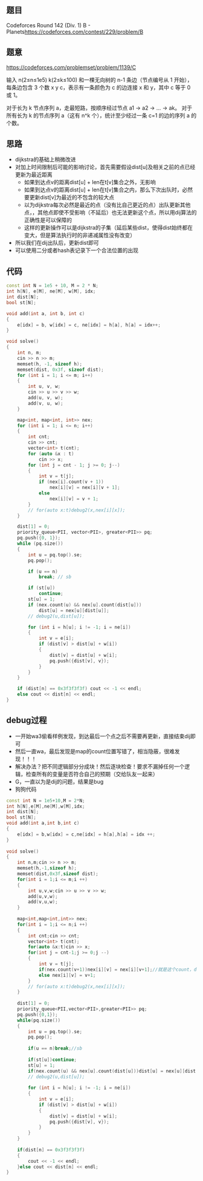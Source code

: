 ## 题目

Codeforces Round 142 (Div. 1) B - Planets<https://codeforces.com/contest/229/problem/B>

## 题意

<https://codeforces.com/problemset/problem/1139/C>

输入 n(2≤n≤1e5) k(2≤k≤100) 和一棵无向树的 n-1 条边（节点编号从 1 开始），每条边包含 3 个数 x y c，表示有一条颜色为 c 的边连接 x 和 y，其中 c 等于 0 或 1。

对于长为 k 节点序列 a，走最短路，按顺序经过节点 a1 -> a2 -> ... -> ak。
对于所有长为 k 的节点序列 a（这有 n^k 个），统计至少经过一条 c=1 的边的序列 a 的个数。

## 思路

- dijkstra的基础上稍微改进
- 对加上时间限制后可能的影响讨论，首先需要假设dist[u]及相关之前的点已经更新为最近距离
  - 如果到达点v的距离dist[u] + len在t[v]集合之外，无影响
  - 如果到达点v的距离dist[u] + len在t[v]集合之内，那么下次出队时，必然要更新dist[v]为最近的不包含的较大点
  - 以为dijkstra每次必然是最近的点（没有比自己更近的点）出队更新其他点，，其他点即使不受影响（不延后）也无法更新这个点，所以用dij算法的正确性是可以保障的
  - 这样的更新操作可以是dijkstra的子集（延后某些dist，使得dist始终都在变大，但是算法执行时的非递减属性没有改变）
- 所以我们在dij出队后，更新dist即可
- 可以使用二分或者hash表记录下一个合法位置的出现

## 代码

```cpp
const int N = 1e5 + 10, M = 2 * N;
int h[N], e[M], ne[M], w[M], idx;
int dist[N];
bool st[N];

void add(int a, int b, int c)
{
    e[idx] = b, w[idx] = c, ne[idx] = h[a], h[a] = idx++;
}

void solve()
{
    int n, m;
    cin >> n >> m;
    memset(h, -1, sizeof h);
    memset(dist, 0x3f, sizeof dist);
    for (int i = 1; i <= m; i++)
    {
        int u, v, w;
        cin >> u >> v >> w;
        add(u, v, w);
        add(v, u, w);
    }

    map<int, map<int, int>> nex;
    for (int i = 1; i <= n; i++)
    {
        int cnt;
        cin >> cnt;
        vector<int> t(cnt);
        for (auto &x : t)
            cin >> x;
        for (int j = cnt - 1; j >= 0; j--)
        {
            int v = t[j];
            if (nex[i].count(v + 1))
                nex[i][v] = nex[i][v + 1];
            else
                nex[i][v] = v + 1;
        }
        // for(auto x:t)debug2(x,nex[i][x]);
    }

    dist[1] = 0;
    priority_queue<PII, vector<PII>, greater<PII>> pq;
    pq.push({0, 1});
    while (pq.size())
    {
        int u = pq.top().se;
        pq.pop();

        if (u == n)
            break; // sb

        if (st[u])
            continue;
        st[u] = 1;
        if (nex.count(u) && nex[u].count(dist[u]))
            dist[u] = nex[u][dist[u]];
        // debug2(u,dist[u]);

        for (int i = h[u]; i != -1; i = ne[i])
        {
            int v = e[i];
            if (dist[v] > dist[u] + w[i])
            {
                dist[v] = dist[u] + w[i];
                pq.push({dist[v], v});
            }
        }
    }

    if (dist[n] == 0x3f3f3f3f) cout << -1 << endl;
    else cout << dist[n] << endl;
}
```

## debug过程

- 一开始wa3偷看样例发现，到达最后一个点之后不需要再更新，直接结束dij即可
- 然后一直wa，最后发现是map的count位置写错了，相当隐蔽，很难发现！！！
- 解决办法？把不同逻辑部分分成块！然后逐块检查！要求不漏掉任何一个逻辑，检查所有的变量是否符合自己的预期（交给队友一起来）
- G，一直以为是dij的问题，结果是bug
- 狗狗代码
```cpp
const int N = 1e5+10,M = 2*N;
int h[N],e[M],ne[M],w[M],idx;
int dist[N];
bool st[N];
void add(int a,int b,int c)
{
    e[idx] = b,w[idx] = c,ne[idx] = h[a],h[a] = idx ++;
}
 
void solve()
{
    int n,m;cin >> n >> m;
    memset(h,-1,sizeof h);
    memset(dist,0x3f,sizeof dist);
    for(int i = 1;i <= m;i ++)
    {
        int u,v,w;cin >> u >> v >> w;
        add(u,v,w);
        add(v,u,w);
    }
 
    map<int,map<int,int>> nex;
    for(int i = 1;i <= n;i ++)
    {
        int cnt;cin >> cnt;
        vector<int> t(cnt);
        for(auto &x:t)cin >> x;
        for(int j = cnt-1;j >= 0;j --)
        {
            int v = t[j];
            if(nex.count(v+1))nex[i][v] = nex[i][v+1];//就是这个count，debug的过程漏了，只有一条，一直以为是dij的问题，没有更新好
            else nex[i][v] = v+1;
        }
        // for(auto x:t)debug2(x,nex[i][x]);
    }
 
    dist[1] = 0;
    priority_queue<PII,vector<PII>,greater<PII>> pq;
    pq.push({0,1});
    while(pq.size())
    {
        int u = pq.top().se;
        pq.pop();
 
        if(u == n)break;//sb
 
        if(st[u])continue;
        st[u] = 1;
        if(nex.count(u) && nex[u].count(dist[u]))dist[u] = nex[u][dist[u]];
        // debug2(u,dist[u]);
 
        for (int i = h[u]; i != -1; i = ne[i])
        {
            int v = e[i];
            if (dist[v] > dist[u] + w[i])
            {
                dist[v] = dist[u] + w[i];
                pq.push({dist[v], v});
            }
        }
    }
 
    if(dist[n] == 0x3f3f3f3f)
    {
        cout << -1 << endl;
    }else cout << dist[n] << endl;
}
```
